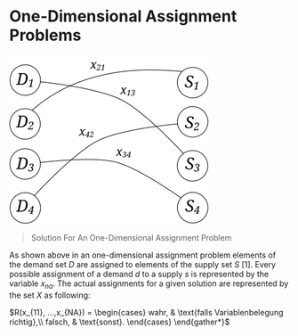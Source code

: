# One-Dimensional Assignment Problems
![One-Dimensional Assignment Problems](../../../../../../../../src/main/svg/net/splitcells/gel/solution/theory/one-dimensional-assignment-problems.svg)
> Solution For An One-Dimensional Assignment Problem

As shown above in an one-dimensional assignment problem
elements of the demand set $D$ are assigned to elements of the supply set
$S$ [1].
Every possible assignment of a demand $d$ to a supply $s$ is represented by the
variable $x_{na}$.
The actual assignments for a given solution are represented by the set $X$ as
following:

$R(x_{11}, ...,x_{NA}) = 
\begin{cases}
    wahr, & \text{falls Variablenbelegung richtig},\\
    falsch, & \text{sonst}.
    \end{cases}
\end{gather*}$
